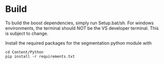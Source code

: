# Build

To build the boost dependencies, simply run Setup.bat/sh.
For windows environments, the terminal should _NOT_ be the VS developer terminal. This is subject to change.

Install the required packages for the segmentation python module with
```
cd Content/Python
pip install -r requirements.txt
```
